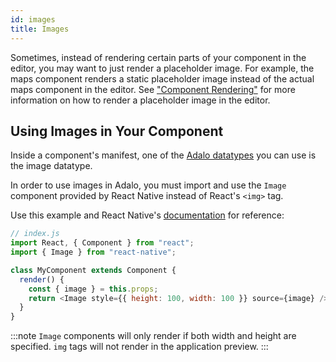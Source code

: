 ```yaml
---
id: images
title: Images
---
```


Sometimes, instead of rendering certain parts of your component in the editor, you may want to just render a placeholder image. For example, the maps component renders a static placeholder image instead of the actual maps component in the editor. See ["Component Rendering"](/docs/interactions/component-rendering) for more information on how to render a placeholder image in the editor.

## Using Images in Your Component

Inside a component's manifest, one of the [Adalo datatypes](/docs/configuration/manifest-json#type) you can use is the image datatype.

In order to use images in Adalo, you must import and use the `Image` component provided by React Native instead of React's `<img>` tag.

Use this example and React Native's [documentation](https://reactnative.dev/docs/image) for reference:

```javascript
// index.js
import React, { Component } from "react";
import { Image } from "react-native";

class MyComponent extends Component {
  render() {
    const { image } = this.props;
    return <Image style={{ height: 100, width: 100 }} source={image} />;
  }
}
```

:::note
`Image` components will only render if both width and height are specified. `img` tags will not render in the application preview.
:::
